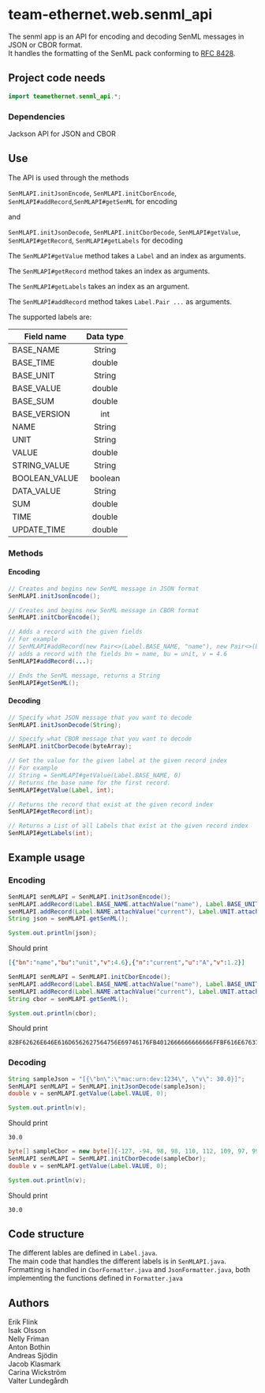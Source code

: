 # team-ethernet.web.senml_api
The senml app is an API for encoding and decoding SenML messages in JSON or CBOR format.  
It handles the formatting of the SenML pack conforming to [RFC 8428](https://tools.ietf.org/html/rfc8428).

## Project code needs

```java
import teamethernet.senml_api.*;
``` 
### Dependencies
Jackson API for JSON and CBOR

## Use

The API is used through the methods 

`SenMLAPI.initJsonEncode`, `SenMLAPI.initCborEncode`, `SenMLAPI#addRecord`,`SenMLAPI#getSenML` for encoding 

and 

`SenMLAPI.initJsonDecode`, `SenMLAPI.initCborDecode`, `SenMLAPI#getValue`, `SenMLAPI#getRecord`, `SenMLAPI#getLabels` for decoding

The `SenMLAPI#getValue` method takes a `Label` and an index as arguments.

The `SenMLAPI#getRecord` method takes an index as arguments.

The `SenMLAPI#getLabels` takes an index as an argument.

The `SenMLAPI#addRecord` method takes `Label.Pair ...` as arguments.

The supported labels are:

| Field name    | Data type |
| ------------- |:---------:|
| BASE_NAME     | String    |
| BASE_TIME     | double    |
| BASE_UNIT     | String    |
| BASE_VALUE    | double    |
| BASE_SUM      | double    |
| BASE_VERSION  | int       |
| NAME          | String    |
| UNIT          | String    |
| VALUE         | double    |
| STRING_VALUE  | String    |
| BOOLEAN_VALUE | boolean   |
| DATA_VALUE    | String    |
| SUM           | double    |
| TIME          | double    |
| UPDATE_TIME   | double    |

### Methods

#### Encoding

```java
// Creates and begins new SenML message in JSON format
SenMLAPI.initJsonEncode();
```
```java
// Creates and begins new SenML message in CBOR format
SenMLAPI.initCborEncode();
```
```java
// Adds a record with the given fields
// For example 
// SenMLAPI#addRecord(new Pair<>(Label.BASE_NAME, "name"), new Pair<>(Label.BASE_UNIT, "unit"), new Pair<>(Label.VALUE, 4.6))
// adds a record with the fields bn = name, bu = unit, v = 4.6
SenMLAPI#addRecord(...);
```
```java
// Ends the SenML message, returns a String
SenMLAPI#getSenML();
```

#### Decoding
```java
// Specify what JSON message that you want to decode
SenMLAPI.initJsonDecode(String);
```
```java
// Specify what CBOR message that you want to decode
SenMLAPI.initCborDecode(byteArray);
```
```java
// Get the value for the given label at the given record index
// For example 
// String = SenMLAPI#getValue(Label.BASE_NAME, 0)
// Returns the base name for the first record.
SenMLAPI#getValue(Label, int);
```
```java
// Returns the record that exist at the given record index
SenMLAPI#getRecord(int);
```
```java
// Returns a List of all Labels that exist at the given record index
SenMLAPI#getLabels(int);
```

## Example usage

### Encoding
```java
SenMLAPI senMLAPI = SenMLAPI.initJsonEncode();
senMLAPI.addRecord(Label.BASE_NAME.attachValue("name"), Label.BASE_UNIT.attachValue("unit"), Label.VALUE.attachValue(4.6));
senMLAPI.addRecord(Label.NAME.attachValue("current"), Label.UNIT.attachValue("A"), Label.VALUE.attachValue(1.2));
String json = senMLAPI.getSenML();

System.out.println(json);
```
Should print
```json
[{"bn":"name","bu":"unit","v":4.6},{"n":"current","u":"A","v":1.2}]
```

```java
SenMLAPI senMLAPI = SenMLAPI.initCborEncode();
senMLAPI.addRecord(Label.BASE_NAME.attachValue("name"), Label.BASE_UNIT.attachValue("unit"), Label.VALUE.attachValue(4.6));
senMLAPI.addRecord(Label.NAME.attachValue("current"), Label.UNIT.attachValue("A"), Label.VALUE.attachValue(1.2));
String cbor = senMLAPI.getSenML();

System.out.println(cbor);
```
Should print
```cbor
82BF62626E646E616D6562627564756E69746176FB4012666666666666FFBF616E6763757272656E74617561416176FB3FF3333333333333FF
```

### Decoding
```java
String sampleJson = "[{\"bn\":\"mac:urn:dev:1234\", \"v\": 30.0}]";
SenMLAPI senMLAPI = SenMLAPI.initJsonDecode(sampleJson);
double v = senMLAPI.getValue(Label.VALUE, 0);

System.out.println(v);
```
Should print
```
30.0
```

```java
byte[] sampleCbor = new byte[]{-127, -94, 98, 98, 110, 112, 109, 97, 99, 58, 117, 114, 110, 58, 100, 101, 118, 58, 49, 50, 51, 52, 97, 118, -7, 79, -128};
SenMLAPI senMLAPI = SenMLAPI.initCborDecode(sampleCbor);
double v = senMLAPI.getValue(Label.VALUE, 0);

System.out.println(v);
```
Should print
```
30.0
```

## Code structure
The different lables are defined in `Label.java`.  
The main code that handles the different labels is in `SenMLAPI.java`.  
Formatting is handled in `CborFormatter.java` and `JsonFormatter.java`, both implementing the functions defined in `Formatter.java`  

## Authors
Erik Flink   \
Isak Olsson \
Nelly Friman \
Anton Bothin   \
Andreas Sjödin \
Jacob Klasmark  \
Carina Wickström \
Valter Lundegårdh 
